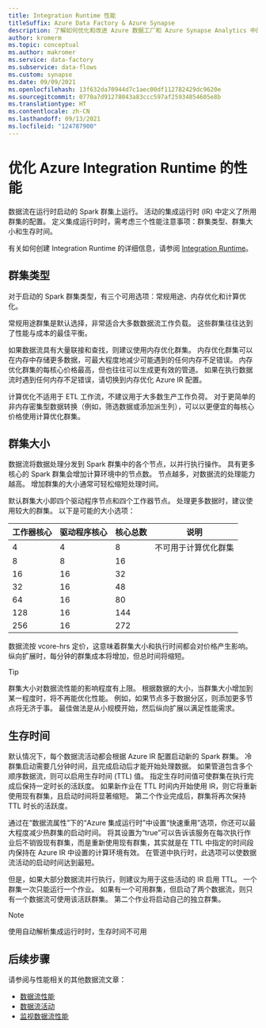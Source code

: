 ```yaml
---
title: Integration Runtime 性能
titleSuffix: Azure Data Factory & Azure Synapse
description: 了解如何优化和改进 Azure 数据工厂和 Azure Synapse Analytics 中的 Azure Integration Runtime 的性能。
author: kromerm
ms.topic: conceptual
ms.author: makromer
ms.service: data-factory
ms.subservice: data-flows
ms.custom: synapse
ms.date: 09/09/2021
ms.openlocfilehash: 13f632da70944d7c1aec00df112782429dc9620e
ms.sourcegitcommit: 0770a7d91278043a83ccc597af25934854605e8b
ms.translationtype: HT
ms.contentlocale: zh-CN
ms.lasthandoff: 09/13/2021
ms.locfileid: "124787900"
---
```

# <a name="optimizing-performance-of-the-azure-integration-runtime"></a>优化 Azure Integration Runtime 的性能

数据流在运行时启动的 Spark 群集上运行。 活动的集成运行时 (IR) 中定义了所用群集的配置。 定义集成运行时时，需考虑三个性能注意事项：群集类型、群集大小和生存时间。

有关如何创建 Integration Runtime 的详细信息，请参阅 [Integration Runtime](concepts-integration-runtime.md)。

## <a name="cluster-type"></a>群集类型

对于启动的 Spark 群集类型，有三个可用选项：常规用途、内存优化和计算优化。

常规用途群集是默认选择，非常适合大多数数据流工作负载。 这些群集往往达到了性能与成本的最佳平衡。

如果数据流具有大量联接和查找，则建议使用内存优化群集。 内存优化群集可以在内存中存储更多数据，可最大程度地减少可能遇到的任何内存不足错误。 内存优化群集的每核心价格最高，但也往往可以生成更有效的管道。 如果在执行数据流时遇到任何内存不足错误，请切换到内存优化 Azure IR 配置。 

计算优化不适用于 ETL 工作流，不建议用于大多数生产工作负荷。 对于更简单的非内存密集型数据转换（例如，筛选数据或添加派生列），可以以更便宜的每核心价格使用计算优化群集。

## <a name="cluster-size"></a>群集大小

数据流将数据处理分发到 Spark 群集中的各个节点，以并行执行操作。 具有更多核心的 Spark 群集会增加计算环境中的节点数。 节点越多，对数据流的处理能力越高。 增加群集的大小通常可轻松缩短处理时间。

默认群集大小即四个驱动程序节点和四个工作器节点。  处理更多数据时，建议使用较大的群集。 以下是可能的大小选项：

| 工作器核心 | 驱动程序核心 | 核心总数 | 说明 |
| ------------ | ------------ | ----------- | ----- |
| 4 | 4 | 8 | 不可用于计算优化群集 |
| 8 | 8 | 16 | |
| 16 | 16 | 32 | |
| 32 | 16 | 48 | |
| 64 | 16 | 80 | |
| 128 | 16 | 144 | |
| 256 | 16 | 272 | |

数据流按 vcore-hrs 定价，这意味着群集大小和执行时间都会对价格产生影响。 纵向扩展时，每分钟的群集成本将增加，但总时间将缩短。

> [!TIP]
> 群集大小对数据流性能的影响程度有上限。 根据数据的大小，当群集大小增加到某一程度时，将不再能优化性能。 例如，如果节点多于数据分区，则添加更多节点将无济于事。 最佳做法是从小规模开始，然后纵向扩展以满足性能需求。 

## <a name="time-to-live"></a>生存时间

默认情况下，每个数据流活动都会根据 Azure IR 配置启动新的 Spark 群集。 冷群集启动需要几分钟时间，且完成启动后才能开始处理数据。 如果管道包含多个顺序数据流，则可以启用生存时间 (TTL) 值。 指定生存时间值可使群集在执行完成后保持一定时长的活跃度。 如果新作业在 TTL 时间内开始使用 IR，则它将重新使用现有群集，且启动时间将显著缩短。 第二个作业完成后，群集将再次保持 TTL 时长的活跃度。

通过在“数据流属性”下的“Azure 集成运行时”中设置“快速重用”选项，你还可以最大程度减少热群集的启动时间。 将其设置为“true”可以告诉该服务在每次执行作业后不销毁现有群集，而是重新使用现有群集，其实就是在 TTL 中指定的时间段内保持在 Azure IR 中设置的计算环境有效。 在管道中执行时，此选项可以使数据流活动的启动时间达到最短。

但是，如果大部分数据流并行执行，则建议为用于这些活动的 IR 启用 TTL。 一个群集一次只能运行一个作业。 如果有一个可用群集，但启动了两个数据流，则只有一个数据流可使用该活跃群集。 第二个作业将启动自己的独立群集。

> [!NOTE]
> 使用自动解析集成运行时时，生存时间不可用

## <a name="next-steps"></a>后续步骤

请参阅与性能相关的其他数据流文章：

- [数据流性能](concepts-data-flow-performance.md)
- [数据流活动](control-flow-execute-data-flow-activity.md)
- [监视数据流性能](concepts-data-flow-monitoring.md)
